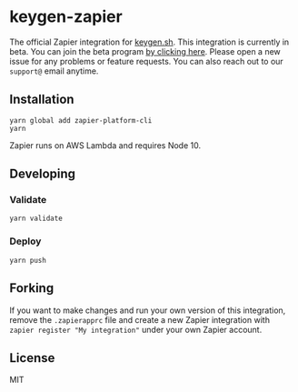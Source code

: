 # keygen-zapier

The official Zapier integration for [keygen.sh](https://keygen.sh). This integration is currently in beta. You
can join the beta program [by clicking here](https://zapier.com/developer/public-invite/153849/d64f8d33515a747e154f3ee74ad90440/).
Please open a new issue for any problems or feature requests. You can also reach out to
our `support@` email anytime.

## Installation

```
yarn global add zapier-platform-cli
yarn
```

Zapier runs on AWS Lambda and requires Node 10.

## Developing

### Validate

```
yarn validate
```

### Deploy

```
yarn push
```

## Forking

If you want to make changes and run your own version of this integration, remove the `.zapierapprc`
file and create a new Zapier integration with `zapier register "My integration"` under your own
Zapier account.

## License

MIT
